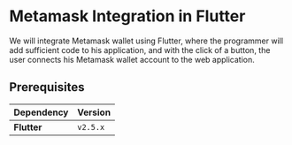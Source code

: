 # Metamask Integration in Flutter

We will integrate Metamask wallet using Flutter, where the programmer will add sufficient code to his application, and with the click of a button, the user connects his Metamask wallet account to the web application.

## Prerequisites

| Dependency | Version    |
| ---------- | ---------- |
| **Flutter** | `v2.5.x` |


